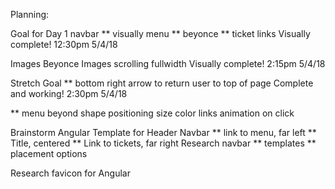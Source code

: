 Planning:

Goal for Day 1
navbar
  ** visually menu
  ** beyonce
  ** ticket links
Visually complete! 12:30pm 5/4/18

Images
Beyonce Images
scrolling
fullwidth
Visually complete! 2:15pm 5/4/18

Stretch Goal
 ** bottom right arrow to return user to top of page
 Complete and working! 2:30pm 5/4/18

 ** menu beyond
shape
positioning
size
color
links
animation on click


Brainstorm Angular Template for Header
Navbar
 ** link to menu, far left
 ** Title, centered
 ** Link to tickets, far right
 Research navbar
  ** templates
  ** placement options

  Research favicon for Angular
